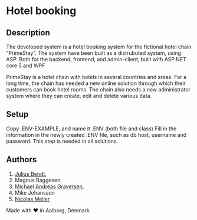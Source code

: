 # Hotel booking

## Description
The developed system is a hotel booking system for the fictional hotel chain “PrimeStay”. 
The system have been built as a distrubuted system, using ASP. Both for the backend, frontend, and admin-client, built with ASP.NET core 5 and WPF


PrimeStay is a hotel chain with hotels in several countries and areas. For a long time, the chain has needed a new online solution through which their customers can book hotel rooms. The chain also needs a new administrator system where they can create, edit and delete various data.


## Setup

Copy .ENV-EXAMPLE, and name it .ENV (both file and class)
Fill in the information in the newly created .ENV file, such as db host, username and password.
This step is needed in all solutions.

## Authors

1. [Julius Bendt](https://juto.dk),
2. Magnus Baggesen,
3. [Michael Andreas Graversen](https://michael-graversen.dk/),
4. Mike Johansson
5. [Nicolas Meller](https://nicolasmeller.dk/)

Made with :heart: in Aalborg, Denmark
